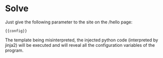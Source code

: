 # Solve

Just give the following parameter to the site on the /hello page: 

```jinja2=
{{config}}
```

The template being misinterpreted, the injected python code (interpreted by jinja2) will be executed and will reveal all the configuration variables of the program.

